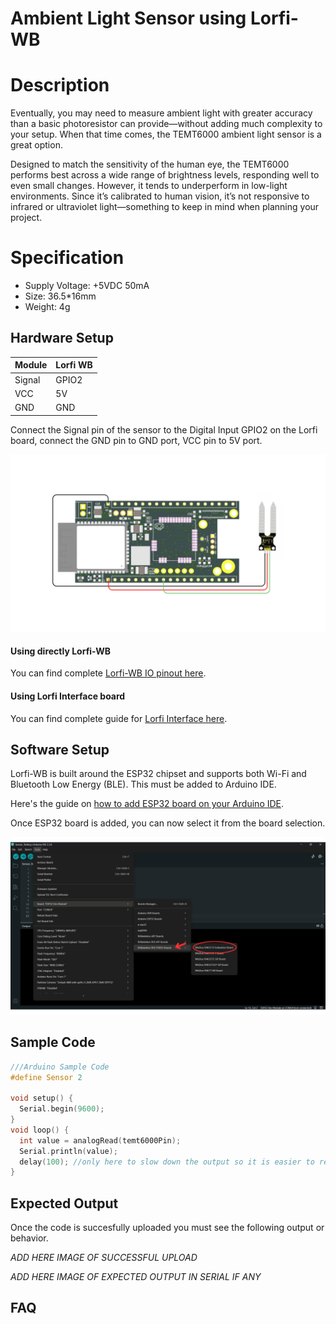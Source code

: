 # Ambient Light Sensor using Lorfi-WB

# Description

Eventually, you may need to measure ambient light with greater accuracy than a basic photoresistor can provide—without adding much complexity to your setup. When that time comes, the TEMT6000 ambient light sensor is a great option.

Designed to match the sensitivity of the human eye, the TEMT6000 performs best across a wide range of brightness levels, responding well to even small changes. However, it tends to underperform in low-light environments. Since it’s calibrated to human vision, it’s not responsive to infrared or ultraviolet light—something to keep in mind when planning your project.

# Specification

- Supply Voltage: +5VDC 50mA
- Size: 36.5*16mm
- Weight: 4g

## Hardware Setup

|     Module    |   Lorfi WB  |
|---------------|-------------|
| Signal        | GPIO2       |
| VCC           | 5V          |
| GND           | GND         |

Connect the Signal pin of the sensor to the Digital Input GPIO2 on the Lorfi board, connect the GND pin to GND port, VCC pin to 5V port.

![Ambient Light Sensor](\assets\Images\LORFI_Components\Lorfi-WB_Sensors\20.png)

#### Using directly Lorfi-WB

You can find complete <a href="/docs/Hardware-Guide.html">Lorfi-WB IO pinout here</a>.

#### Using Lorfi Interface board

You can find complete guide for <a href="/docs/Hardware-Guide.html">Lorfi Interface here</a>.

## Software Setup

Lorfi-WB is built around the ESP32 chipset and supports both Wi-Fi and Bluetooth Low Energy (BLE). This must be added to Arduino IDE.

Here's the guide on <a href="/docs/Software-Guide.html">how to add ESP32 board on your Arduino IDE</a>.

Once ESP32 board is added, you can now select it from the board selection.

![Software Guide 4](\assets\Images\LORFI_Components\Software-Guide_Images\Software_Guide4.png)

## **Sample Code**
```c
///Arduino Sample Code
#define Sensor 2

void setup() {
  Serial.begin(9600);
}
void loop() {
  int value = analogRead(temt6000Pin);
  Serial.println(value);
  delay(100); //only here to slow down the output so it is easier to read
}
```

## Expected Output

Once the code is succesfully uploaded you must see the following output or behavior.

*ADD HERE IMAGE OF SUCCESSFUL UPLOAD*

*ADD HERE IMAGE OF EXPECTED OUTPUT IN SERIAL IF ANY*

## FAQ
